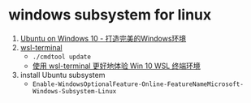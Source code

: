 # windows subsystem for linux

1. [Ubuntu on Windows 10 - 打造完美的Windows环境](https://zhuanlan.zhihu.com/p/28735627)
2. [wsl-terminal](https://goreliu.github.io/wsl-terminal/)
   * `./cmdtool update`
   * [使用 wsl-terminal 更好地体验 Win 10 WSL 终端环境](https://zhuanlan.zhihu.com/p/22033219)
3. install Ubuntu subsystem
   * `Enable-WindowsOptionalFeature-Online-FeatureNameMicrosoft-Windows-Subsystem-Linux`
